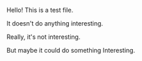 Hello! This is a test file.

It doesn't do anything interesting.

Really, it's not interesting.

But maybe it could do something Interesting.
